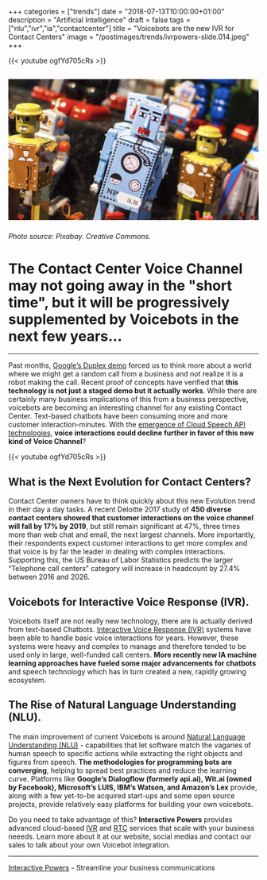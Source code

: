 +++
categories = ["trends"]
date = "2018-07-13T10:00:00+01:00"
description = "Artificial Intelligence"
draft = false
tags = ["nlu","ivr","ia","contactcenter"]
title = "Voicebots are the new IVR for Contact Centers"
image = "/postimages/trends/ivrpowers-slide.014.jpeg"
+++

{{<  youtube ogfYd705cRs >}}

![Artificial Intelligence AI](/postimages/trends/ivrpowers-slide.014.jpeg)
-----------
###### Photo source: Pixabay. Creative Commons.

# The Contact Center Voice Channel may not going away in the "short time", but it will be progressively supplemented by Voicebots in the next few years...
---

Past months, [Google’s Duplex demo](https://youtu.be/ogfYd705cRs) forced us to think more about a world where we might get a random call from a business and not realize it is a robot making the call. Recent proof of concepts have verified that **this technology is not just a staged demo but it actually works**. While there are certainly many business implications of this from a business perspective, voicebots are becoming an interesting channel for any existing Contact Center. Text-based chatbots have been consuming more and more customer interaction-minutes. With the [emergence of Cloud Speech API technologies](http://blog.ivrpowers.com/post/trends/cloud-api-trend/), **voice interactions could decline further in favor of this new kind of Voice Channel**?

{{<  youtube ogfYd705cRs >}}

##	What is the Next Evolution for Contact Centers?

Contact Center owners have to think quickly about this new Evolution trend in their day a day tasks. A recent Deloitte 2017 study of **450 diverse contact centers showed that customer interactions on the voice channel will fall by 17% by 2019**, but still remain significant at 47%, three times more than web chat and email, the next largest channels. More importantly, their respondents expect customer interactions to get more complex and that voice is by far the leader in dealing with complex interactions. Supporting this, the US Bureau of Labor Statistics predicts the larger “Telephone call centers” category will increase in headcount by 27.4% between 2016 and 2026.

##	Voicebots for Interactive Voice Response (IVR).

Voicebots itself are not really new technology, there are is actually derived from text-based Chatbots. [Interactive Voice Response (IVR)](http://blog.ivrpowers.com/post/technologies/what-is-ivr/) systems have been able to handle basic voice interactions for years. However, these systems were heavy and complex to manage and therefore tended to be used only in large, well-funded call centers. **More recently new IA machine learning approaches have fueled some major advancements for chatbots** and speech technology which has in turn created a new, rapidly growing ecosystem.

##	The Rise of Natural Language Understanding (NLU).

The main improvement of current Voicebots is around [Natural Language Understanding (NLU)](http://blog.ivrpowers.com/post/technologies/what-is-nlu/) - capabilities that let software match the vagaries of human speech to specific actions while extracting the right objects and figures from speech. **The methodologies for programming bots are converging**, helping to spread best practices and reduce the learning curve. Platforms like **Google’s Dialogflow (formerly api.ai), Wit.ai (owned by Facebook), Microsoft’s LUIS, IBM’s Watson, and Amazon’s Lex** provide, along with a few yet-to-be acquired start-ups and some open source projects, provide relatively easy platforms for building your own voicebots.

Do you need to take advantage of this? **Interactive Powers** provides advanced cloud-based [IVR](http://www.ivrpowers.com/voicexml/) and [RTC](http://www.ivrpowers.com/videortc/) services that scale with your business neeeds. Learn more about it at our website, social medias and contact our sales to talk about your own Voicebot integration.

---
[Interactive Powers](http://www.ivrpowers.com/) - Streamline your business communications



